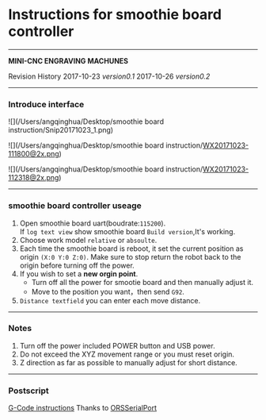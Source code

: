 # Instructions for smoothie board controller

----

**MINI-CNC ENGRAVING MACHUNES**

Revision History
2017-10-23 *version0.1*
2017-10-26 *version0.2*

---

### Introduce interface  

![](/Users/angqinghua/Desktop/smoothie board instruction/Snip20171023_1.png)

![](/Users/angqinghua/Desktop/smoothie board instruction/WX20171023-111800@2x.png)  

![](/Users/angqinghua/Desktop/smoothie board instruction/WX20171023-112318@2x.png)

---

### smoothie board controller useage

1. Open smoothie board uart(boudrate:`115200`).  
	 If `log text view` show smoothie board `Build version`,It's working.
2. Choose work model `relative` or `absoulte`.
3. Each time the smoothie board is reboot, it set the current position as origin `(X:0 Y:0 Z:0)`. Make sure to stop return the robot back to the origin before turning off the power.  
4. If you wish to set a **new orgin point**.  
	* 	Turn off all the power for smootie board and then manually adjust it.  
	*  Move to the position you want，then send `G92`. 
5. `Distance textfield` you can enter each move distance.
	
---

### Notes
1. Turn off the power included POWER button and USB power.
2. Do not exceed the XYZ movement range or you must reset origin.
3. Z direction as far as possible to manually adjust for short distance.

---

### Postscript
[G-Code instructions](http://reprap.org/wiki/G-code)
Thanks to [ORSSerialPort](https://github.com/armadsen/ORSSerialPort)





